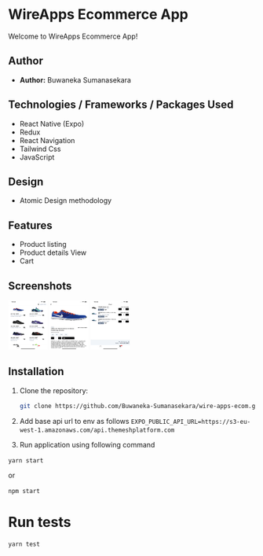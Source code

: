 # WireApps Ecommerce App

Welcome to WireApps Ecommerce App! 

## Author
- **Author:** Buwaneka Sumanasekara

## Technologies / Frameworks / Packages Used

  - React Native (Expo)
  - Redux
  - React Navigation
  - Tailwind Css
  - JavaScript

## Design 
  - Atomic Design methodology
  

## Features
- Product listing
- Product details View
- Cart

## Screenshots

<img src="/screenshots/screen1.png" width="80" height="100"/>
<img src="/screenshots/screen2.png" width="80" height="100"/>
<img src="/screenshots/screen3.png" width="80" height="100"/>


## Installation
1. Clone the repository:
   ```bash
   git clone https://github.com/Buwaneka-Sumanasekara/wire-apps-ecom.git


2. Add base api url to env as follows
``
EXPO_PUBLIC_API_URL=https://s3-eu-west-1.amazonaws.com/api.themeshplatform.com
``

3. Run application using following command

``
yarn start 
``

or 

``
npm start
``

# Run tests

```
yarn test
```